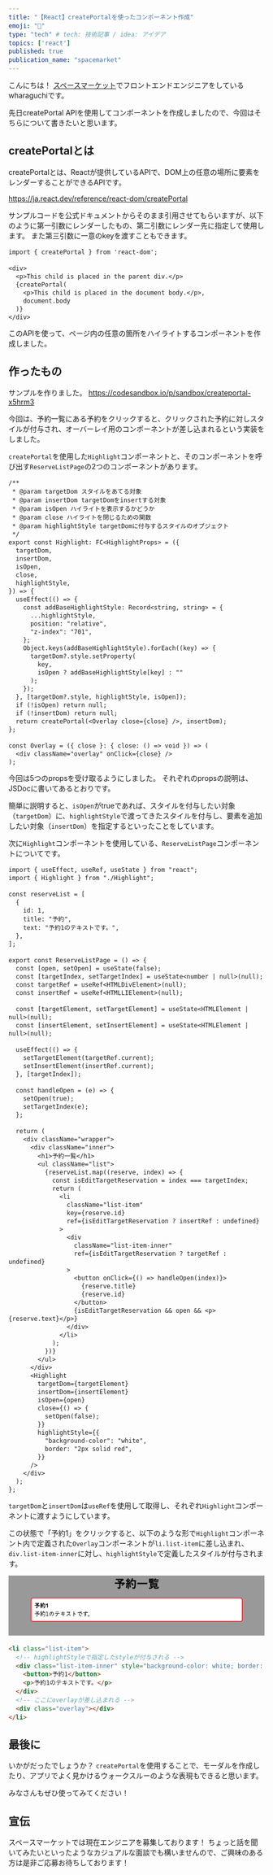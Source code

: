 ```yaml
---
title: "【React】createPortalを使ったコンポーネント作成"
emoji: "🚪"
type: "tech" # tech: 技術記事 / idea: アイデア
topics: ['react']
published: true
publication_name: "spacemarket"
---
```


こんにちは！
[スペースマーケット](https://www.spacemarket.com/)でフロントエンドエンジニアをしているwharaguchiです。

先日createPortal APIを使用してコンポーネントを作成しましたので、今回はそちらについて書きたいと思います。

## createPortalとは

createPortalとは、Reactが提供しているAPIで、DOM上の任意の場所に要素をレンダーすることができるAPIです。

https://ja.react.dev/reference/react-dom/createPortal

サンプルコードを公式ドキュメントからそのまま引用させてもらいますが、以下のように第一引数にレンダーしたもの、第二引数にレンダー先に指定して使用します。
また第三引数に一意のkeyを渡すこともできます。

```tsx
import { createPortal } from 'react-dom';

<div>
  <p>This child is placed in the parent div.</p>
  {createPortal(
    <p>This child is placed in the document body.</p>,
    document.body
  )}
</div>
```

このAPIを使って、ページ内の任意の箇所をハイライトするコンポーネントを作成しました。

## 作ったもの

サンプルを作りました。
https://codesandbox.io/p/sandbox/createportal-x5hrm3

今回は、予約一覧にある予約をクリックすると、クリックされた予約に対しスタイルが付与され、オーバーレイ用のコンポーネントが差し込まれるという実装をしました。

`createPortal`を使用した`Highlight`コンポーネントと、そのコンポーネントを呼び出す`ReserveListPage`の2つのコンポーネントがあります。

```tsx:Highlight.tsx
/**
 * @param targetDom スタイルをあてる対象
 * @param insertDom targetDomをinsertする対象
 * @param isOpen ハイライトを表示するかどうか
 * @param close ハイライトを閉じるための関数
 * @param highlightStyle targetDomに付与するスタイルのオブジェクト
 */
export const Highlight: FC<HighlightProps> = ({
  targetDom,
  insertDom,
  isOpen,
  close,
  highlightStyle,
}) => {
  useEffect(() => {
    const addBaseHighlightStyle: Record<string, string> = {
      ...highlightStyle,
      position: "relative",
      "z-index": "701",
    };
    Object.keys(addBaseHighlightStyle).forEach((key) => {
      targetDom?.style.setProperty(
        key,
        isOpen ? addBaseHighlightStyle[key] : ""
      );
    });
  }, [targetDom?.style, highlightStyle, isOpen]);
  if (!isOpen) return null;
  if (!insertDom) return null;
  return createPortal(<Overlay close={close} />, insertDom);
};

const Overlay = ({ close }: { close: () => void }) => (
  <div className="overlay" onClick={close} />
);
```

今回は5つのpropsを受け取るようにしました。
それぞれのpropsの説明は、JSDocに書いてあるとおりです。

簡単に説明すると、`isOpen`がtrueであれば、スタイルを付与したい対象（`targetDom`）に、`highlightStyle`で渡ってきたスタイルを付与し、要素を追加したい対象（`insertDom`）を指定するといったことをしています。

次に`Highlight`コンポーネントを使用している、`ReserveListPage`コンポーネントについてです。

```tsx:ReserveListPage.tsx
import { useEffect, useRef, useState } from "react";
import { Highlight } from "./Highlight";

const reserveList = [
  {
    id: 1,
    title: "予約",
    text: "予約1のテキストです。",
  },
];

export const ReserveListPage = () => {
  const [open, setOpen] = useState(false);
  const [targetIndex, setTargetIndex] = useState<number | null>(null);
  const targetRef = useRef<HTMLDivElement>(null);
  const insertRef = useRef<HTMLLIElement>(null);

  const [targetElement, setTargetElement] = useState<HTMLElement | null>(null);
  const [insertElement, setInsertElement] = useState<HTMLElement | null>(null);

  useEffect(() => {
    setTargetElement(targetRef.current);
    setInsertElement(insertRef.current);
  }, [targetIndex]);

  const handleOpen = (e) => {
    setOpen(true);
    setTargetIndex(e);
  };

  return (
    <div className="wrapper">
      <div className="inner">
        <h1>予約一覧</h1>
        <ul className="list">
          {reserveList.map((reserve, index) => {
            const isEditTargetReservation = index === targetIndex;
            return (
              <li
                className="list-item"
                key={reserve.id}
                ref={isEditTargetReservation ? insertRef : undefined}
              >
                <div
                  className="list-item-inner"
                  ref={isEditTargetReservation ? targetRef : undefined}
                >
                  <button onClick={() => handleOpen(index)}>
                    {reserve.title}
                    {reserve.id}
                  </button>
                  {isEditTargetReservation && open && <p>{reserve.text}</p>}
                </div>
              </li>
            );
          })}
        </ul>
      </div>
      <Highlight
        targetDom={targetElement}
        insertDom={insertElement}
        isOpen={open}
        close={() => {
          setOpen(false);
        }}
        highlightStyle={{
          "background-color": "white",
          border: "2px solid red",
        }}
      />
    </div>
  );
};
```

`targetDom`と`insertDom`は`useRef`を使用して取得し、それぞれ`Highlight`コンポーネントに渡すようにしています。

この状態で「予約1」をクリックすると、以下のような形で`Highlight`コンポーネント内で定義された`Overlay`コンポーネントが`li.list-item`に差し込まれ、`div.list-item-inner`に対し、`highlightStyle`で定義したスタイルが付与されます。

![サンプル](/images/b7dd09f75c40ea/image.png)

```html
<li class="list-item">
  <!-- highlightStyleで指定したstyleが付与される -->
  <div class="list-item-inner" style="background-color: white; border: 2px solid red; position: relative; z-index: 701;">
    <button>予約1</button>
    <p>予約1のテキストです。</p>
  </div>
  <!-- ここにoverlayが差し込まれる -->
  <div class="overlay"></div>
</li>
```


## 最後に

いかがだったでしょうか？
`createPortal`を使用することで、モーダルを作成したり、アプリでよく見かけるウォークスルーのような表現もできると思います。

みなさんもぜひ使ってみてください！

## 宣伝

スペースマーケットでは現在エンジニアを募集しております！
ちょっと話を聞いてみたいといったようなカジュアルな面談でも構いませんので、ご興味のある方は是非ご応募お待ちしております！
